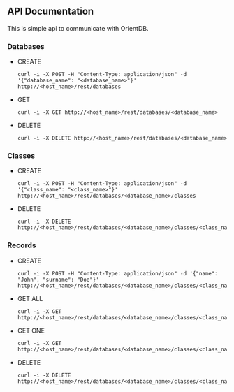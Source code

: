 ## API Documentation

This is simple api to communicate with OrientDB.

### Databases

* CREATE

    ```
    curl -i -X POST -H "Content-Type: application/json" -d '{"database_name": "<database_name>"}' http://<host_name>/rest/databases
    ```

* GET

    ```
    curl -i -X GET http://<host_name>/rest/databases/<database_name>
    ```

* DELETE

    ```
    curl -i -X DELETE http://<host_name>/rest/databases/<database_name>
    ```

    
### Classes

* CREATE

    ```
    curl -i -X POST -H "Content-Type: application/json" -d '{"class_name": "<class_name>"}' http://<host_name>/rest/databases/<database_name>/classes
    ```
* DELETE

    ```
    curl -i -X DELETE http://<host_name>/rest/databases/<database_name>/classes/<class_name>
    ```


### Records

* CREATE

    ```
    curl -i -X POST -H "Content-Type: application/json" -d '{"name": "John", "surname": "Doe"}' http://<host_name>/rest/databases/<database_name>/classes/<class_name>/records
    ```

* GET ALL

    ```
    curl -i -X GET http://<host_name>/rest/databases/<database_name>/classes/<class_name>/records
    ```

* GET ONE

    ```
    curl -i -X GET http://<host_name>/rest/databases/<database_name>/classes/<class_name>/records/<record_id>
    ```

* DELETE

    ```
    curl -i -X DELETE http://<host_name>/rest/databases/<database_name>/classes/<class_name>/records/<record_id>
    ```
